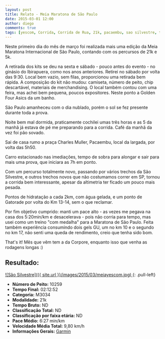 ```yaml
---
layout: post
title: Relato - Meia Maratona de São Paulo
date: 2015-03-01 12:00
author: diego
comments: true
tags: [yescom, Corrida, Corrida de Rua, 21k, pacaembu, sao silvestre, treino, maratona, meia]
---
```


Neste primeiro dia do mês de março foi realizada mais uma edição da Meia Maratona Internacional de São Paulo, contando com os percursos de 21k e 5k.

A retirada dos kits se deu na sexta e sábado - pouco antes do evento - no ginásio do Ibirapuera, como nos anos anteriores. Retirei no sábado por volta das 9:30. Local bem vazio, sem filas, proporcionou uma retirada bem rápida. A composição do kit não mudou: camiseta, número de peito, chip descartável, materiais de merchandising. O local também contou com uma feira, mas achei bem pequena, poucos expositores. Neste ponto a Golden Four Asics da um banho.

São Paulo amanheceu com o dia nublado, porém o sol se fez presente durante toda a prova.

Noite bem mal dormida, praticamente cochilei umas três horas e as 5 da manhã já estava de pé me preparando para a corrida. Café da manhã da vez foi pão sovado.

Sai de casa rumo a praça Charles Muller, Pacaembu, local da largada, por volta das 5h50.

Carro estacionado nas imediações, tempo de sobra para alongar e sair para mais uma prova, que iniciara as 7h em ponto.

Com um percurso totalmente novo, passando por vários trechos da São Silvestre, e outros trechos novos que não costumamos correr em SP, tornou a corrida bem interessante, apesar da altimetria ter ficado um pouco mais pesada.

Pontos de hidratação a cada 2km, com água gelada, e um ponto de Gatorade por volta do Km 13-14, sem o que reclamar. 

Por fim objetivo cumprido: manti um pace alto - as vezes me pegava na casa dos 5:20min/km e desacelerava - pois não corria para tempo, mas usei como um treino "com medalha" para a Maratona de São Paulo. Feita também experiência consumindo dois gels GU, um no km 10 e o segundo no km 17, não senti uma queda de rendimento, creio que tenha sido bom. 

That's it! Mês que vêm tem a da Corpore, enquanto isso que venha as rodagens longas :)

## Resultado:

<a href="/images/2015/03/meiayescom_big.jpg">
![São Silvestre]({{ site.url }}/images/2015/03/meiayescom.jpg)
</a>
{: .pull-left}

* **Número de Peito:** 10259
* **Tempo Final:** 02:12:52
* **Categoria:** M3034
* **Modalidade:** 21k
* **Tempo Bruto:** ND
* **Classificação Total:** ND
* **Classificação por faixa etária:** ND
* **Pace Médio:** 6:27 min/km
* **Velocidade Média Total:** 9,80 km/h
* **Informações Gerais:** <a href="http://connect.garmin.com/modern/activity/708684258">Garmin</a>

